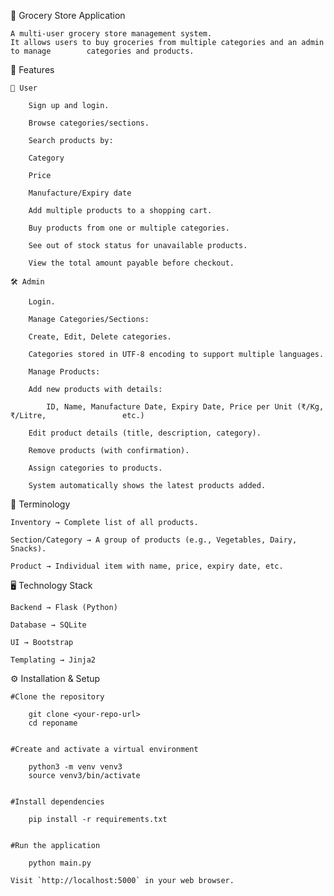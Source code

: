 🛒 Grocery Store Application

	A multi-user grocery store management system.
	It allows users to buy groceries from multiple categories and an admin to manage 		categories and products.

🚀 Features

	👤 User

		Sign up and login.

		Browse categories/sections.

		Search products by:

		Category

		Price

		Manufacture/Expiry date

		Add multiple products to a shopping cart.

		Buy products from one or multiple categories.

		See out of stock status for unavailable products.

		View the total amount payable before checkout.

	🛠️ Admin

		Login.

		Manage Categories/Sections:

		Create, Edit, Delete categories.

		Categories stored in UTF-8 encoding to support multiple languages.

		Manage Products:

		Add new products with details:

			ID, Name, Manufacture Date, Expiry Date, Price per Unit (₹/Kg, ₹/Litre, 				etc.)

		Edit product details (title, description, category).

		Remove products (with confirmation).

		Assign categories to products.

		System automatically shows the latest products added.

📖 Terminology

	Inventory → Complete list of all products.

	Section/Category → A group of products (e.g., Vegetables, Dairy, Snacks).

	Product → Individual item with name, price, expiry date, etc.

🖥️ Technology Stack

	Backend → Flask (Python)

	Database → SQLite

	UI → Bootstrap

	Templating → Jinja2

⚙️ Installation & Setup

	#Clone the repository

		git clone <your-repo-url>
		cd reponame


	#Create and activate a virtual environment

		python3 -m venv venv3
		source venv3/bin/activate


	#Install dependencies

		pip install -r requirements.txt


	#Run the application

		python main.py

	Visit `http://localhost:5000` in your web browser.